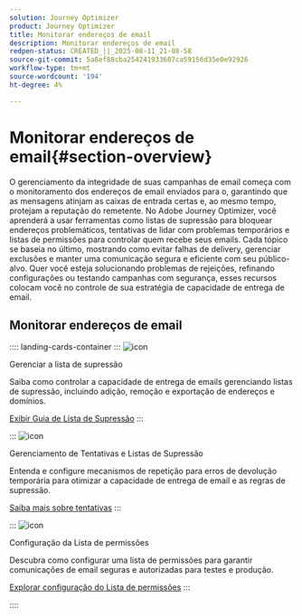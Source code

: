 ```yaml
---
solution: Journey Optimizer
product: Journey Optimizer
title: Monitorar endereços de email
description: Monitorar endereços de email
redpen-status: CREATED_||_2025-08-11_21-08-58
source-git-commit: 5a8ef88cba254241933607ca59156d35e0e92926
workflow-type: tm+mt
source-wordcount: '194'
ht-degree: 4%

---
```



# Monitorar endereços de email{#section-overview}

O gerenciamento da integridade de suas campanhas de email começa com o monitoramento dos endereços de email enviados para o, garantindo que as mensagens atinjam as caixas de entrada certas e, ao mesmo tempo, protejam a reputação do remetente. No Adobe Journey Optimizer, você aprenderá a usar ferramentas como listas de supressão para bloquear endereços problemáticos, tentativas de lidar com problemas temporários e listas de permissões para controlar quem recebe seus emails. Cada tópico se baseia no último, mostrando como evitar falhas de delivery, gerenciar exclusões e manter uma comunicação segura e eficiente com seu público-alvo. Quer você esteja solucionando problemas de rejeições, refinando configurações ou testando campanhas com segurança, esses recursos colocam você no controle de sua estratégia de capacidade de entrega de email.

## Monitorar endereços de email

:::: landing-cards-container
:::
![icon](https://cdn.experienceleague.adobe.com/icons/list-check.svg?lang=pt-BR)

Gerenciar a lista de supressão

Saiba como controlar a capacidade de entrega de emails gerenciando listas de supressão, incluindo adição, remoção e exportação de endereços e domínios.

[Exibir Guia de Lista de Supressão](../using/configuration/manage-suppression-list.md)
:::

:::
![icon](https://cdn.experienceleague.adobe.com/icons/gear.svg?lang=pt-BR)

Gerenciamento de Tentativas e Listas de Supressão

Entenda e configure mecanismos de repetição para erros de devolução temporária para otimizar a capacidade de entrega de email e as regras de supressão.

[Saiba mais sobre tentativas](../using/configuration/retries.md)
:::

:::
![icon](https://cdn.experienceleague.adobe.com/icons/shield-halved.svg?lang=pt-BR)

Configuração da Lista de permissões

Descubra como configurar uma lista de permissões para garantir comunicações de email seguras e autorizadas para testes e produção.

[Explorar configuração do Lista de permissões](../using/configuration/allow-list.md)
:::

::::
